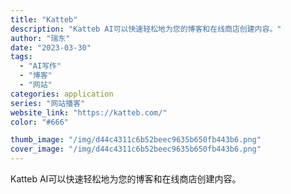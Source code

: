 ```yaml
---
title: "Katteb"
description: "Katteb AI可以快速轻松地为您的博客和在线商店创建内容。"
author: "瑞东"
date: "2023-03-30"
tags:
  - "AI写作"
  - "博客"
  - "网站"
categories: application
series: "网站播客"
website_link: "https://katteb.com/"
color: "#666"

thumb_image: "/img/d44c4311c6b52beec9635b650fb443b6.png"
cover_image: "/img/d44c4311c6b52beec9635b650fb443b6.png"
---
```


Katteb AI可以快速轻松地为您的博客和在线商店创建内容。